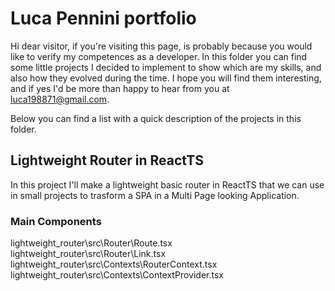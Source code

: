 # Luca Pennini portfolio

Hi dear visitor, if you're visiting this page, is probably because you would like to verify my competences as a developer.
In this folder you can find some little projects I decided to implement to show which are my skills, and also how they evolved during the time.
I hope you will find them interesting, and if yes I'd be more than happy to hear from you at <luca198871@gmail.com>.

Below you can find a list with a quick description of the projects in this folder.

## Lightweight Router in ReactTS

In this project I'll make a lightweight basic router in ReactTS that we can use in small projects to trasform a SPA in a Multi Page looking Application.

### Main Components

lightweight_router\src\Router\Route.tsx
lightweight_router\src\Router\Link.tsx
lightweight_router\src\Contexts\RouterContext.tsx
lightweight_router\src\Contexts\ContextProvider.tsx
